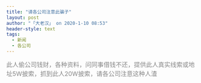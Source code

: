 ```yaml
---
title: "请各公司注意此骗子"
layout: post
author: "「大老汉」 on 2020-1-10 08:53"
header-style: text
tags:
  - 新闻
  - 各公司
---
```


<head></head>
<body>
 <font color="#878787"><font face="Tahoma, &amp;quot"><font style="font-size:16px">此人偷公司钱财，各种资料，问同事借钱不还，提供此人真实线索或地址5W披索，抓到此人20W披索，请各公司注意这种人渣</font></font></font>
 <br> 
 <font color="#878787"><font face="Tahoma, &amp;quot"><font style="font-size:16px"><br> </font></font></font>
 <br>
</body>


